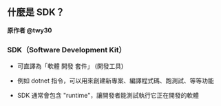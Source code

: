 ## 什麼是 SDK？

**原作者 @twy30**

### SDK（Software Development Kit）

* 可直譯為「軟體 開發 套件」 (開發工具) 

* 例如 dotnet 指令，可以用來創建新專案、編譯程式碼、跑測試、等等功能

* SDK 通常會包含 "runtime"，讓開發者能測試執行它正在開發的軟體